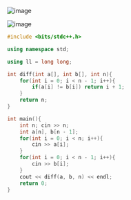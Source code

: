 ![image](https://github.com/user-attachments/assets/971ce0a1-694d-4438-97d9-f4f7ab712070)

![image](https://github.com/user-attachments/assets/e6c501c4-ddf0-46d7-8a68-629d09626dfb)

```cpp
#include <bits/stdc++.h>

using namespace std;

using ll = long long;

int diff(int a[], int b[], int n){
    for(int i = 0; i < n - 1; i++){
        if(a[i] != b[i]) return i + 1;
    }
    return n;
}

int main(){    
    int n; cin >> n;
    int a[n], b[n - 1];
    for(int i = 0; i < n; i++){
        cin >> a[i];
    }
    for(int i = 0; i < n - 1; i++){
        cin >> b[i];
    }
    cout << diff(a, b, n) << endl;
    return 0;
}
```
